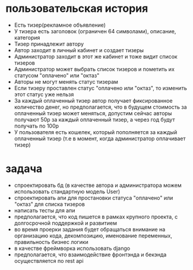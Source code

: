 # пользовательская история
- Есть тизер(рекламное объявление)
- У тизера есть заголовок (ограничен 64 символами), описание, категория
- Тизер принадлежит автору
- Автор заходит в личный кабинет и создает тизеры
- Администратор заходит в этот же кабинет и тоже видит список тизеров
- Администратор может выбрать список тизеров и пометить их статусом "оплачено" или "октаз"
- Авторы не могут менять статус тизерам
- Если тизеру проставлен статус "оплачено или "октаз", то изменить этот статус уже нельзя
- За каждый оплаченный тизер автор получает фиксированное количество денег, но предполагается, что в будущем стоимость за оплаченный тизер может меняться, допустим сейчас авторы получают 50р за каждый оплаченный тизер, а через год будут получать по 100р
- У пользователя есть кошелек, который пополняется за каждый оплаченный тизер (т.е в момент, когда администратор оплачивает тизер)

# задача
- спроектировать бд (в качестве автора и администратора можем использовать стандартную модель User) 
- спроектировать апи для простановки статуса "оплачено" или "октаз" для списка тизеров
- написать тесты для апи
- предполагается, что код пишется в рамках крупного проекта, с долгосрочной поддержкой и развитием
- во время проерки задания будет обращаться внимание на организацию кода, декомпозицию, именование переменных, правильность бизнес логики
- в качестве фреймворка использовать django
- предполагается, что взаимодействие фронтэнда и бекэнда осуществляется по rest api

